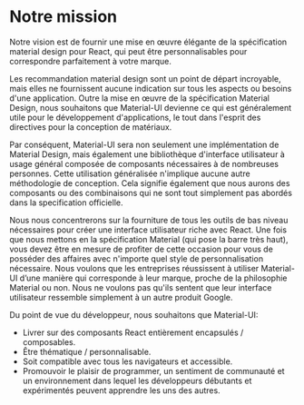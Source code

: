 # Notre mission

<p class="description">Notre vision est de fournir une mise en œuvre élégante de la spécification material design pour React, qui peut être personnalisables pour correspondre parfaitement à votre marque.</p>

Les recommandation material design sont un point de départ incroyable, mais elles ne fournissent aucune indication sur tous les aspects ou besoins d'une application. Outre la mise en œuvre de la spécification Material Design, nous souhaitons que Material-UI devienne ce qui est généralement utile pour le développement d'applications, le tout dans l'esprit des directives pour la conception de matériaux.

Par conséquent, Material-UI sera non seulement une implémentation de Material Design, mais également une bibliothèque d'interface utilisateur à usage général composée de composants nécessaires à de nombreuses personnes. Cette utilisation généralisée n'implique aucune autre méthodologie de conception. Cela signifie également que nous aurons des composants ou des combinaisons qui ne sont tout simplement pas abordés dans la specification officielle.

Nous nous concentrerons sur la fourniture de tous les outils de bas niveau nécessaires pour créer une interface utilisateur riche avec React. Une fois que nous mettons en la spécification Material (qui pose la barre très haut), vous devez être en mesure de profiter de cette occasion pour vous de posséder des affaires avec n'importe quel style de personnalisation nécessaire. Nous voulons que les entreprises réussissent à utiliser Material-UI d’une manière qui corresponde à leur marque, proche de la philosophie Material ou non. Nous ne voulons pas qu'ils sentent que leur interface utilisateur ressemble simplement à un autre produit Google.

Du point de vue du développeur, nous souhaitons que Material-UI:

- Livrer sur des composants React entièrement encapsulés / composables.
- Être thématique / personnalisable.
- Soit compatible avec tous les navigateurs et accessible.
- Promouvoir le plaisir de programmer, un sentiment de communauté et un environnement dans lequel les développeurs débutants et expérimentés peuvent apprendre les uns des autres.